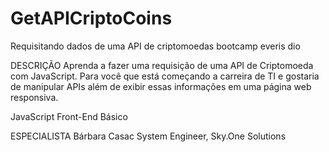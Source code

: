 # GetAPICriptoCoins
Requisitando dados de uma API de criptomoedas bootcamp everis dio

DESCRIÇÃO
Aprenda a fazer uma requisição de uma API de Criptomoeda com JavaScript. Para você que está começando a carreira de TI e gostaria de manipular APIs além de exibir essas informações em uma página web responsiva.

JavaScript
Front-End
Básico

ESPECIALISTA
Bárbara Casac
System Engineer, Sky.One Solutions